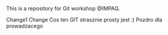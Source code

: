 This is a repository for Git workshop @IMPAQ.

Change1
Change
Cos ten GIT strasznie prosty jest :)
Pozdro dla prowadzacego